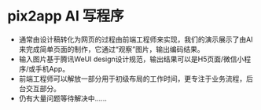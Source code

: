 # pix2app AI 写程序
- 通常由设计稿转化为网页的过程由前端工程师来实现，我们的演示展示了由AI来完成简单页面的制作，它通过“观察”图片，输出编码结果。
- 输入图片基于腾讯WeUI design设计规范，输出结果可以是H5页面/微信小程序/或手机App。
- 前端工程师可以解放一部分用于初级布局的工作时间，更专注于业务流程，后台交互部分。
- 仍有大量问题等待解决中......
